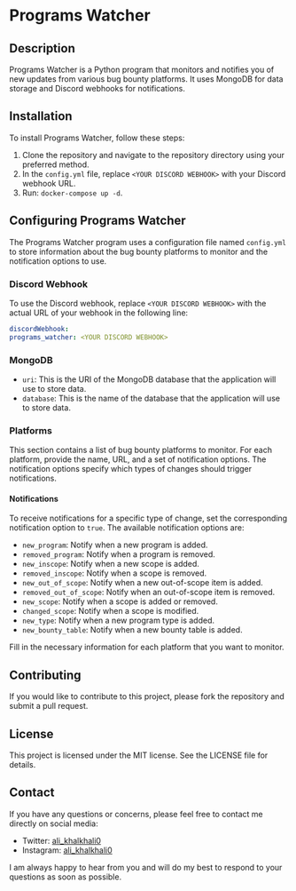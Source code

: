 # Programs Watcher

## Description

Programs Watcher is a Python program that monitors and notifies you of new updates from various bug bounty platforms. It uses MongoDB for data storage and Discord webhooks for notifications.

## Installation

To install Programs Watcher, follow these steps:

1. Clone the repository and navigate to the repository directory using your preferred method.
2. In the `config.yml` file, replace `<YOUR DISCORD WEBHOOK>` with your Discord webhook URL.
3. Run:
 ```docker-compose up -d```.

## Configuring Programs Watcher

The Programs Watcher program uses a configuration file named `config.yml` to store information about the bug bounty platforms to monitor and the notification options to use.

### Discord Webhook

To use the Discord webhook, replace `<YOUR DISCORD WEBHOOK>` with the actual URL of your webhook in the following line:

```yaml
discordWebhook:
programs_watcher: <YOUR DISCORD WEBHOOK>
```

### MongoDB

- `uri`: This is the URI of the MongoDB database that the application will use to store data.
- `database`: This is the name of the database that the application will use to store data.

### Platforms

This section contains a list of bug bounty platforms to monitor. For each platform, provide the name, URL, and a set of notification options. The notification options specify which types of changes should trigger notifications.

#### Notifications

To receive notifications for a specific type of change, set the corresponding notification option to `true`. The available notification options are:

- `new_program`: Notify when a new program is added.
- `removed_program`: Notify when a program is removed.
- `new_inscope`: Notify when a new scope is added.
- `removed_inscope`: Notify when a scope is removed.
- `new_out_of_scope`: Notify when a new out-of-scope item is added.
- `removed_out_of_scope`: Notify when an out-of-scope item is removed.
- `new_scope`: Notify when a scope is added or removed.
- `changed_scope`: Notify when a scope is modified.
- `new_type`: Notify when a new program type is added.
- `new_bounty_table`: Notify when a new bounty table is added.

Fill in the necessary information for each platform that you want to monitor.

## Contributing

If you would like to contribute to this project, please fork the repository and submit a pull request.

## License

This project is licensed under the MIT license. See the LICENSE file for details.

## Contact

If you have any questions or concerns, please feel free to contact me directly on social media:

- Twitter: [ali_khalkhali0](https://twitter.com/ali_khalkhali0)
- Instagram: [ali_khalkhali0](https://instagram.com/ali_khalkhali0)

I am always happy to hear from you and will do my best to respond to your questions as soon as possible.
